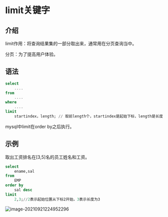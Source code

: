 # limit关键字

## 介绍

limit作用：将查询结果集的一部分取出来，通常用在分页查询当中。

分页：为了提高用户体验。

## 语法

```sql
select
    ....
from
    ....
where
    ....
limit
    startindex，length; // 取前length个，startindex是起始下标，length是长度
```

mysql中limit在order by之后执行。

## 示例

取出工资排名在[3,5]名的员工姓名和工资。

```sql
select
    ename,sal
from
	EMP
order by
	sal desc
limit
	2,3;//2表示起始位置从下标2开始，3表示长度为3
```

![image-20210921224952296](https://github.com/kuangdi1992/Interview-knowledge/blob/master/Picture/MySQL/image-20210921224952296.png)